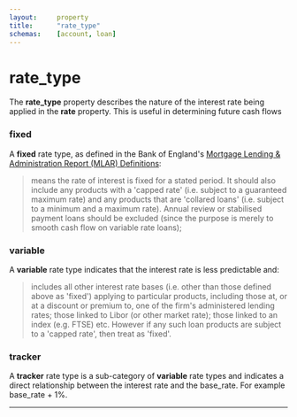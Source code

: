 ```yaml
---
layout:		property
title:		"rate_type"
schemas:	[account, loan]
---
```


# rate_type
The **rate_type** property describes the nature of the interest rate being applied in the **rate** property. This is useful in determining future cash flows

### fixed
A **fixed** rate type, as defined in the Bank of England's [Mortgage Lending & Administration Report (MLAR) Definitions][mlar]:
> means the rate of interest is fixed for a stated period. It should also include any products with a 'capped rate' (i.e. subject to a guaranteed maximum rate) and any products that are 'collared loans' (i.e. subject to a minimum and a maximum rate). Annual review or stabilised payment loans should be excluded (since the purpose is merely to smooth cash flow on variable rate loans);

### variable
A **variable** rate type indicates that the interest rate is less predictable and:
> includes all other interest rate bases (i.e. other than those defined above as 'fixed') applying to particular products, including those at, or at a discount or premium to, one of the firm's administered lending rates; those linked to Libor (or other market rate); those linked to an index (e.g. FTSE) etc. However if any such loan products are subject to a 'capped rate', then treat as 'fixed'. 

### tracker
A **tracker** rate type is a sub-category of **variable** rate types and indicates a direct relationship between the interest rate and the base_rate. For example base_rate + 1%.


---
[mlar]: http://www.bankofengland.co.uk/pra/documents/regulatorydata/mlar/sup_chapter16_annex19bg_20120401.pdf